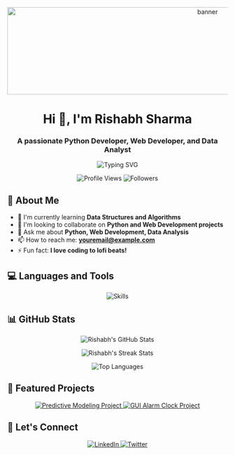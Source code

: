 <div align="center">
  <img src="https://pplx-res.cloudinary.com/image/upload/v1715177121/user_uploads/falgizjdq/Designer.jpg" alt="banner" width="900" height="200"/>
</div>

<h1 align="center">Hi 👋, I'm Rishabh Sharma</h1>
<h3 align="center">A passionate Python Developer, Web Developer, and Data Analyst</h3>

<p align="center">
  <img src="https://readme-typing-svg.herokuapp.com?font=Fira+Code&size=22&duration=4000&pause=800&color=9D4EDD&center=true&vCenter=true&width=435&lines=Welcome+to+my+GitHub+Profile!;I+love+coding+and+solving+problems;Let's+build+something+amazing+together!" alt="Typing SVG" />
</p>

<p align="center">
  <img src="https://komarev.com/ghpvc/?username=Rishabh-9947&label=Profile%20views&color=9D4EDD&style=flat" alt="Profile Views" />
  <img src="https://img.shields.io/github/followers/Rishabh-9947?label=Followers&color=9D4EDD&style=flat" alt="Followers" />
</p>

## 🚀 About Me

- 🌱 I'm currently learning **Data Structures and Algorithms**
- 👯 I'm looking to collaborate on **Python and Web Development projects**
- 💬 Ask me about **Python, Web Development, Data Analysis**
- 📫 How to reach me: **youremail@example.com**
- ⚡ Fun fact: **I love coding to lofi beats!**

## 💻 Languages and Tools

<p align="center">
  <img src="https://skillicons.dev/icons?i=python,html,css,js,react,nodejs,mongodb,mysql,git,github" alt="Skills" />
</p>

## 📊 GitHub Stats

<p align="center">
  <img src="https://github-readme-stats.vercel.app/api?username=Rishabh-9947&show_icons=true&theme=midnight-purple&hide_border=true" alt="Rishabh's GitHub Stats" />
</p>

<p align="center">
  <img src="https://github-readme-streak-stats.herokuapp.com/?user=Rishabh-9947&theme=midnight-purple&hide_border=true" alt="Rishabh's Streak Stats" />
</p>

<p align="center">
  <img src="https://github-readme-stats.vercel.app/api/top-langs/?username=Rishabh-9947&layout=compact&theme=midnight-purple&hide_border=true" alt="Top Languages" />
</p>

## 🌟 Featured Projects

<p align="center">
  <a href="https://github.com/Rishabh-9947/Predictive-Modeling">
    <img src="https://github-readme-stats.vercel.app/api/pin/?username=Rishabh-9947&repo=Predictive-Modeling&theme=midnight-purple&hide_border=true" alt="Predictive Modeling Project" />
  </a>
  <a href="https://github.com/Rishabh-9947/GUI-Alarm-Clock">
    <img src="https://github-readme-stats.vercel.app/api/pin/?username=Rishabh-9947&repo=GUI-Alarm-Clock&theme=midnight-purple&hide_border=true" alt="GUI Alarm Clock Project" />
  </a>
</p>

## 🤝 Let's Connect

<p align="center">
  <a href="https://linkedin.com/in/your_linkedin_username">
    <img src="https://skillicons.dev/icons?i=linkedin" alt="LinkedIn" />
  </a>
  <a href="https://twitter.com/your_twitter_username">
    <img src="https://skillicons.dev/icons?i=twitter" alt="Twitter" />
  </a>
</p>
